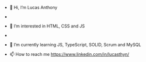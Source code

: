 - 👋 Hi, I’m Lucas Anthony
- 
- 👀 I’m interested in HTML, CSS and JS
- 
- 🌱 I’m currently learning JS, TypeScript, SOLID, Scrum and MySQL


- 📫 How to reach me https://www.linkedin.com/in/lucasthyn/

